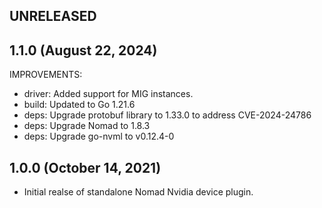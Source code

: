 ## UNRELEASED

## 1.1.0 (August 22, 2024)

IMPROVEMENTS:
 * driver: Added support for MIG instances.
 * build: Updated to Go 1.21.6
 * deps: Upgrade protobuf library to 1.33.0 to address CVE-2024-24786
 * deps: Upgrade Nomad to 1.8.3
 * deps: Upgrade go-nvml to v0.12.4-0

## 1.0.0 (October 14, 2021)

* Initial realse of standalone Nomad Nvidia device plugin.
